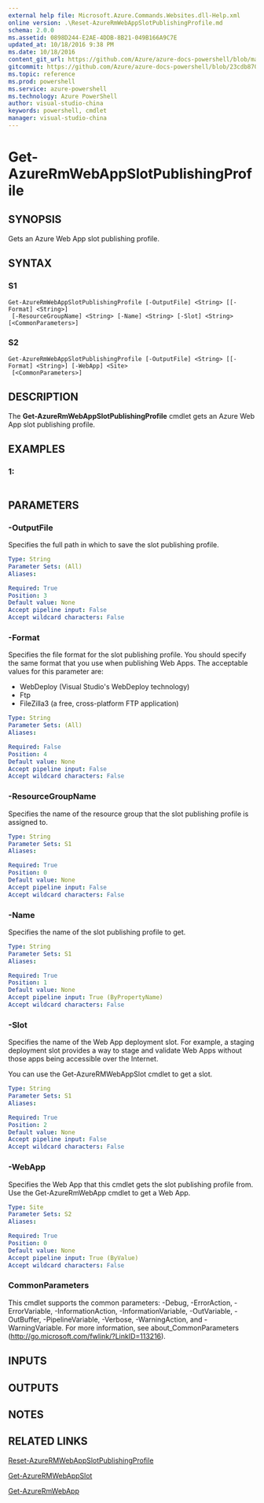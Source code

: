 ```yaml
---
external help file: Microsoft.Azure.Commands.Websites.dll-Help.xml
online version: .\Reset-AzureRmWebAppSlotPublishingProfile.md
schema: 2.0.0
ms.assetid: 0898D244-E2AE-4DDB-8B21-049B166A9C7E
updated_at: 10/18/2016 9:38 PM
ms.date: 10/18/2016
content_git_url: https://github.com/Azure/azure-docs-powershell/blob/master/azureps-cmdlets-docs/ResourceManager/AzureRM.Websites/v2.1.0/Get-AzureRMWebAppSlotPublishingProfile.md
gitcommit: https://github.com/Azure/azure-docs-powershell/blob/23cdb8705d4ab9807c0e21b238f3b134a7d49c7d/azureps-cmdlets-docs/ResourceManager/AzureRM.Websites/v2.1.0/Get-AzureRMWebAppSlotPublishingProfile.md
ms.topic: reference
ms.prod: powershell
ms.service: azure-powershell
ms.technology: Azure PowerShell
author: visual-studio-china
keywords: powershell, cmdlet
manager: visual-studio-china
---
```


# Get-AzureRmWebAppSlotPublishingProfile

## SYNOPSIS
Gets an Azure Web App slot publishing profile.

## SYNTAX

### S1
```
Get-AzureRmWebAppSlotPublishingProfile [-OutputFile] <String> [[-Format] <String>]
 [-ResourceGroupName] <String> [-Name] <String> [-Slot] <String> [<CommonParameters>]
```

### S2
```
Get-AzureRmWebAppSlotPublishingProfile [-OutputFile] <String> [[-Format] <String>] [-WebApp] <Site>
 [<CommonParameters>]
```

## DESCRIPTION
The **Get-AzureRmWebAppSlotPublishingProfile** cmdlet gets an Azure Web App slot publishing profile.

## EXAMPLES

### 1:
```

```

## PARAMETERS

### -OutputFile
Specifies the full path in which to save the slot publishing profile.

```yaml
Type: String
Parameter Sets: (All)
Aliases: 

Required: True
Position: 3
Default value: None
Accept pipeline input: False
Accept wildcard characters: False
```

### -Format
Specifies the file format for the slot publishing profile.
You should specify the same format that you use when publishing Web Apps.
The acceptable values for this parameter are:

- WebDeploy (Visual Studio's WebDeploy technology) 
- Ftp
- FileZilla3 (a free, cross-platform FTP application)

```yaml
Type: String
Parameter Sets: (All)
Aliases: 

Required: False
Position: 4
Default value: None
Accept pipeline input: False
Accept wildcard characters: False
```

### -ResourceGroupName
Specifies the name of the resource group that the slot publishing profile is assigned to.

```yaml
Type: String
Parameter Sets: S1
Aliases: 

Required: True
Position: 0
Default value: None
Accept pipeline input: False
Accept wildcard characters: False
```

### -Name
Specifies the name of the slot publishing profile to get.

```yaml
Type: String
Parameter Sets: S1
Aliases: 

Required: True
Position: 1
Default value: None
Accept pipeline input: True (ByPropertyName)
Accept wildcard characters: False
```

### -Slot
Specifies the name of the Web App deployment slot.
For example, a staging deployment slot provides a way to stage and validate Web Apps without those apps being accessible over the Internet.

You can use the Get-AzureRMWebAppSlot cmdlet to get a slot.

```yaml
Type: String
Parameter Sets: S1
Aliases: 

Required: True
Position: 2
Default value: None
Accept pipeline input: False
Accept wildcard characters: False
```

### -WebApp
Specifies the Web App that this cmdlet gets the slot publishing profile from.
Use the Get-AzureRmWebApp cmdlet to get a Web App.

```yaml
Type: Site
Parameter Sets: S2
Aliases: 

Required: True
Position: 0
Default value: None
Accept pipeline input: True (ByValue)
Accept wildcard characters: False
```

### CommonParameters
This cmdlet supports the common parameters: -Debug, -ErrorAction, -ErrorVariable, -InformationAction, -InformationVariable, -OutVariable, -OutBuffer, -PipelineVariable, -Verbose, -WarningAction, and -WarningVariable. For more information, see about_CommonParameters (http://go.microsoft.com/fwlink/?LinkID=113216).

## INPUTS

## OUTPUTS

## NOTES

## RELATED LINKS

[Reset-AzureRMWebAppSlotPublishingProfile](.\Reset-AzureRmWebAppSlotPublishingProfile.md)

[Get-AzureRMWebAppSlot](.\Get-AzureRMWebAppSlot.md)

[Get-AzureRmWebApp](.\Get-AzureRmWebApp.md)


